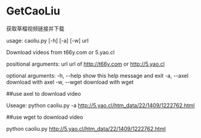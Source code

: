 GetCaoLiu
=========

获取草榴视频链接并下载

usage: caoliu.py [-h] [-a] [-w] url

Download videos from t66y.com or 5.yao.cl

positional arguments:
  url         url of http://t66y.com or http://5.yao.cl

optional arguments:
  -h, --help  show this help message and exit
  -a, --axel  download with axel
  -w, --wget  download with wget

##use axel to download video

Useage: python caoliu.py -a http://5.yao.cl/htm_data/22/1409/1222762.html 

##use wget to download video

python caoliu.py http://5.yao.cl/htm_data/22/1409/1222762.html       



